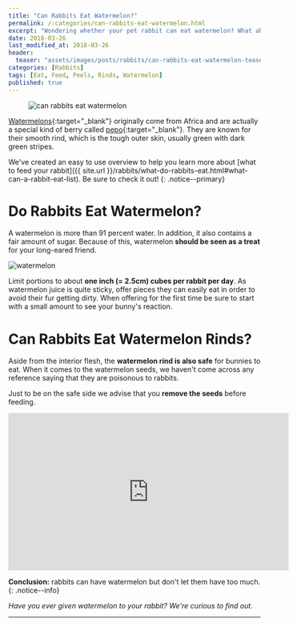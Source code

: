 ```yaml
---
title: "Can Rabbits Eat Watermelon?"
permalink: /:categories/can-rabbits-eat-watermelon.html
excerpt: "Wondering whether your pet rabbit can eat watermelon? What about the rind? Find out if a watermelon is healthy for your bunny and learn some tips on how to feed it."
date: 2018-03-26
last_modified_at: 2018-03-26
header:
  teaser: "assets/images/posts/rabbits/can-rabbits-eat-watermelon-teaser.jpg"
categories: [Rabbits]
tags: [Eat, Feed, Peels, Rinds, Watermelon]
published: true
---
```


<figure>
  <img src="{{ site.url }}/assets/images/posts/rabbits/can-rabbits-eat-watermelon.jpg" alt="can rabbits eat watermelon" class="title-banner">
</figure>

[Watermelons](https://en.wikipedia.org/wiki/Watermelon){:target="_blank"} originally come from Africa and are actually a special kind of berry called [pepo](https://en.wikipedia.org/wiki/Berry_%28botany%29#Modified_berries){:target="_blank"}. They are known for their smooth rind, which is the tough outer skin, usually green with dark green stripes.

We've created an easy to use overview to help you learn more about [what to feed your rabbit]({{ site.url }}/rabbits/what-do-rabbits-eat.html#what-can-a-rabbit-eat-list). Be sure to check it out!
{: .notice--primary}

# Do Rabbits Eat Watermelon?

A watermelon is more than 91 percent water. In addition, it also contains a fair amount of sugar. Because of this, watermelon **should be seen as a treat** for your long-eared friend.

<img src="{{ site.url }}/assets/images/posts/food/watermelon.jpg" alt="watermelon" class="align-right">

Limit portions to about **one inch (= 2.5cm) cubes per rabbit per day**. As watermelon juice is quite sticky, offer pieces they can easily eat in order to avoid their fur getting dirty. When offering for the first time be sure to start with a small amount to see your bunny's reaction.

# Can Rabbits Eat Watermelon Rinds?

Aside from the interior flesh, the **watermelon rind is also safe** for bunnies to eat. When it comes to the watermelon seeds, we haven't come across any reference saying that they are poisonous to rabbits.

Just to be on the safe side we advise that you **remove the seeds** before feeding.

<iframe width="560" height="315" src="https://www.youtube.com/embed/Njj5jnvn7IA" frameborder="0"></iframe>

**Conclusion:** rabbits can have watermelon but don't let them have too much.
{: .notice--info}

_Have you ever given watermelon to your rabbit? We're curious to find out._

---
